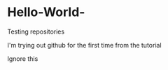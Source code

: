 # Hello-World-
Testing repositories

I'm trying out github for the first time from the tutorial

Ignore this
